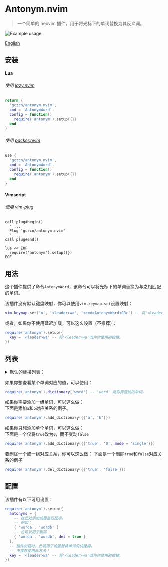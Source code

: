 # Antonym.nvim
> 一个简单的 neovim 插件，用于将光标下的单词替换为其反义词。

![Example usage](Video.gif)

[English](README.md)

## 安装
#### Lua
###### 使用 [lazy.nvim](https://github.com/folke/lazy.nvim)
```lua
return {
  'gczcn/antonym.nvim',
  cmd = 'AntonymWord',
  config = function()
    require('antonym').setup({})
  end
}
```

###### 使用 [packer.nvim](https://github.com/wbthomason/packer.nvim)
```lua
use {
  'gczcn/antonym.nvim',
  cmd = 'AntonymWord',
  config = function()
    require('antonym').setup({})
  end
}
```

#### Vimscript
###### 使用 [vim-plug](https://github.com/junegunn/vim-plug)
```vim
call plug#begin()
  " ...
  Plug 'gczcn/antonym.nvim'
  " ...
call plug#end()

lua << EOF
  require('antonym').setup({})
EOF
```

## 用法
这个插件提供了命令`AntonymWord`，该命令可以将光标下的单词替换为与之相匹配的单词。

该插件没有默认键盘映射，你可以使用`vim.keymap.set`设置映射：
```lua
vim.keymap.set('n', '<leader>wa', '<cmd>AntonymWord<CR>') -- 将'<leader>wa'改为你使用的按键。
```

或者，如果你不使用延迟加载，可以这么设置（不推荐）：
```lua
require('antonym').setup({
  key = '<leader>wa' -- 将'<leader>wa'改为你使用的按键。
})
```

## 列表
<details><summary>默认的替换列表：</summary>

|word_a|word_b|
|-|-|
|acquire|release|
|add|remove|
|advance|retreat|
|allocate|deallocate|
|allow|deny|
|assemble|disassemble|
|assign|deassign|
|associate|dissociate|
|attach|detach|
|begin|end|
|bind|unbind|
|commit|rollback|
|compile|decompile|
|compose|parse|
|compress|decompress|
|connect|disconnect|
|construct|destruct|
|create|destroy|
|do|undo|
|enable|disable|
|encode|decode|
|encrypt|decrypt|
|enqueue|dequeue|
|enter|leave|
|expand|collapse|
|first|last|
|freeze|unfreeze|
|front|back|
|get|set|
|grant|revoke|
|head|tail|
|high|low|
|import|export|
|include|exclude|
|increase|decrease|
|increment|decrement|
|indent|dedent|
|inflate|deflate|
|inject|eject|
|input|output|
|insert|delete|
|install|uninstall|
|left|right|
|Left|Right|
|link|unlink|
|load|unload|
|lock|unlock|
|maximum|minimum|
|new|old|
|next|previous|
|open|close|
|off|on|
|paste|cut|
|push|pop|
|read|write|
|reference|dereference|
|register|deregister|
|resume|suspend|
|select|deselect|
|send|receive|
|serialize|deserialize|
|set|unset|
|show|hide|
|start|stop|
|true|false|
|True|False|
|TRUE|FALSE|
|1|0|
|yes|no|
|Yes|No|
|YES|NO|
|up|down|
|Up|Down|
|upper|lower|

</details>

如果你想查看某个单词对应的值，可以使用：
```lua
require('antonym').dictionary['word'] -- 'word' 是你要查找的单词。
```

如果你需要添加一组单词，可以这么做：  
下面是添加`a`和`b`对应关系的例子。
```lua
require('antonym').add_dictionary({{'a', 'b'}})
```
如果你只想添加单个单词，可以这么做：  
下面是一个仅将`true`改为`0`，而不变动`false`
```lua
require('antonym').add_dictionary({{'true', '0', mode = 'single'}})
```
要删除一个或一组对应关系，你可以这么做：
下面是一个删除`true`和`false`对应关系的例子
```lua
require('antonym').del_dictionary({{'true', 'false'}})
```


## 配置
该插件有以下可用设置：
```lua
require('antonym').setup({
  antonyms = {
    -- 在此处添加或覆盖匹配项。
    -- 例如：
    { 'worda', 'wordb' }
    -- 也可以用于删除
    { 'worda', 'wordb', del = true }
  },
  -- 插件加载时，此项用于设置替换单词的快捷键。
  -- 不推荐使用此方法！
  key = '<leader>wa' -- 将'<leader>wa'改为你使用的按键。
})
```
